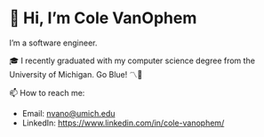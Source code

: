 # 👋 Hi, I’m Cole VanOphem
I’m a software engineer.

🎓 I recently graduated with my computer science degree from the University of Michigan. Go Blue! 〽️🎉

<!--
## About
📚 I am currently learning Go, distributed systems, machine learning, modern algebra, and combinatorics!

🔭 I'm currently working on course projects, personal projects, homework, reading, and more
-->

📫 How to reach me: 
- Email: nvano@umich.edu 
- LinkedIn: https://www.linkedin.com/in/cole-vanophem/


<!---
ColeVanOphem/ColeVanOphem is a ✨ special ✨ repository because its `README.md` (this file) appears on your GitHub profile.
You can click the Preview link to take a look at your changes.
- 🔭 I’m currently working on ...
- 🌱 I’m currently learning ...
- 👯 I’m looking to collaborate on ...
- 🤔 I’m looking for help with ...
- 💬 Ask me about ...
- 📫 How to reach me: ...
- 😄 Pronouns: ...
- ⚡ Fun fact: ...
--->
